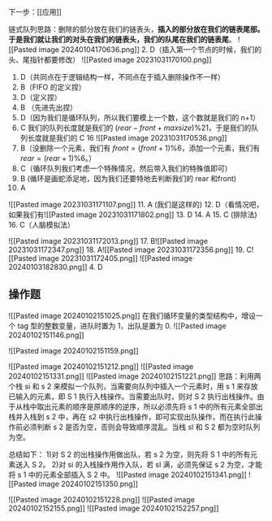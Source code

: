 下一步：[[应用]]

链式队列思路：删除的部分放在我们的链表头，**插入的部分放在我们的链表尾部。于是我们就让我们的对头在我们的链表头，我们的队尾在我们的链表尾**。
![[Pasted image 20240104170636.png]]
2. D（插入第一个节点的时候，我们的头、尾指针都要修改）
![[Pasted image 20231031170100.png]]
01. D（共同点在于逻辑结构一样，不同点在于插入删除操作不一样）
02. B（FIFO 的定义捏）
03. D（定义捏）
04. B （先进先出捏）
05. D（因为我们是循环队列，所以我们要模上一个数，这个数就是我们的 n+1）
06. C 我们的队列长度就是我们的 $(rear-front+maxsize)\%21$，于是我们的队列长度就是我们的 C 16
![[Pasted image 20231031170536.png]]
07. B（没删除一个元素，我们有 $front=(front+1)\%6$，添加一个元素，我们有 $rear=(rear+1)\%6$。）
08. C（循环队列我们考虑一个特殊情况，然后带入我们的特殊值即可）
09. B (循环是画蛇添足地，因为我们还要特地去判断我们的 rear 和front)
10. A

![[Pasted image 20231031171107.png]]
11. A (我们是这样的)
12. D（看情况吧，如果我们有![[Pasted image 20231031171802.png]]
13. D
14. A
15. C (排除法)
16. C（人脑模拟法）

![[Pasted image 20231031172013.png]]
17. B![[Pasted image 20231031172347.png]]
18. A![[Pasted image 20231031172356.png]]
19. C![[Pasted image 20231031172405.png]]
![[Pasted image 20240103182830.png]]
4. D


## 操作题

![[Pasted image 20240102151025.png]]
在我们循环变量的类型结构中，增设一个 tag 型的整数变量，进队时置为 1，出队是置为 0.
![[Pasted image 20240102151146.png]]

![[Pasted image 20240102151159.png]]

![[Pasted image 20240102151212.png]]
![[Pasted image 20240102151331.png]]
![[Pasted image 20240102151221.png]]
思路：利用两个栈 si 和 s 2 来模拟一个队列，当需要向队列中插入一个元素时，用 s 1 来存放已输入的元素，即 S 1 执行入栈操作。当需要出队时，则对 S 2 执行出栈操作。由于从栈中取出元素的顺序是原顺序的逆序，所以必须先将 s 1 中的所有元素全部出栈并入栈到 s 2 中，再在 s2 中执行出栈操作，即可实现出队操作，而在执行此操作前必须判断 s 2 是否为空，否则会导致顺序混乱。当栈 sl 和 S 2 都为空时队列为空。

总结如下： 1)对 S 2 的出栈操作用做出队，若 s 2 为空，则先将 S 1 中的所有元素送入 S 2。
 2)对 si 的入栈操作用作入队，若 sl 满，必须先保证 s 2 为空，才能将 s 1 中的元素全部插入 S 2 中。
![[Pasted image 20240102151341.png]]
![[Pasted image 20240102151350.png]]

![[Pasted image 20240102151228.png]]
![[Pasted image 20240102152155.png]]
![[Pasted image 20240102152257.png]]

